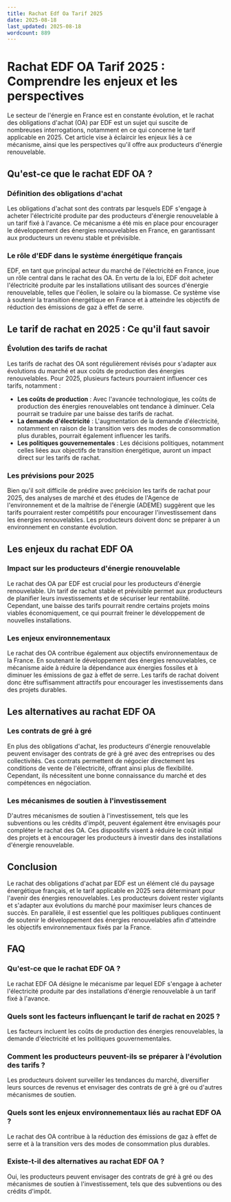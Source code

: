 ```yaml
---
title: Rachat Edf Oa Tarif 2025
date: 2025-08-18
last_updated: 2025-08-18
wordcount: 889
---
```


# Rachat EDF OA Tarif 2025 : Comprendre les enjeux et les perspectives

Le secteur de l'énergie en France est en constante évolution, et le rachat des obligations d'achat (OA) par EDF est un sujet qui suscite de nombreuses interrogations, notamment en ce qui concerne le tarif applicable en 2025. Cet article vise à éclaircir les enjeux liés à ce mécanisme, ainsi que les perspectives qu'il offre aux producteurs d'énergie renouvelable.

## Qu'est-ce que le rachat EDF OA ?

### Définition des obligations d'achat

Les obligations d'achat sont des contrats par lesquels EDF s'engage à acheter l'électricité produite par des producteurs d'énergie renouvelable à un tarif fixé à l'avance. Ce mécanisme a été mis en place pour encourager le développement des énergies renouvelables en France, en garantissant aux producteurs un revenu stable et prévisible.

### Le rôle d'EDF dans le système énergétique français

EDF, en tant que principal acteur du marché de l'électricité en France, joue un rôle central dans le rachat des OA. En vertu de la loi, EDF doit acheter l'électricité produite par les installations utilisant des sources d'énergie renouvelable, telles que l'éolien, le solaire ou la biomasse. Ce système vise à soutenir la transition énergétique en France et à atteindre les objectifs de réduction des émissions de gaz à effet de serre.

## Le tarif de rachat en 2025 : Ce qu'il faut savoir

### Évolution des tarifs de rachat

Les tarifs de rachat des OA sont régulièrement révisés pour s'adapter aux évolutions du marché et aux coûts de production des énergies renouvelables. Pour 2025, plusieurs facteurs pourraient influencer ces tarifs, notamment :

- **Les coûts de production** : Avec l'avancée technologique, les coûts de production des énergies renouvelables ont tendance à diminuer. Cela pourrait se traduire par une baisse des tarifs de rachat.
- **La demande d'électricité** : L'augmentation de la demande d'électricité, notamment en raison de la transition vers des modes de consommation plus durables, pourrait également influencer les tarifs.
- **Les politiques gouvernementales** : Les décisions politiques, notamment celles liées aux objectifs de transition énergétique, auront un impact direct sur les tarifs de rachat.

### Les prévisions pour 2025

Bien qu'il soit difficile de prédire avec précision les tarifs de rachat pour 2025, des analyses de marché et des études de l'Agence de l'environnement et de la maîtrise de l'énergie (ADEME) suggèrent que les tarifs pourraient rester compétitifs pour encourager l'investissement dans les énergies renouvelables. Les producteurs doivent donc se préparer à un environnement en constante évolution.

## Les enjeux du rachat EDF OA

### Impact sur les producteurs d'énergie renouvelable

Le rachat des OA par EDF est crucial pour les producteurs d'énergie renouvelable. Un tarif de rachat stable et prévisible permet aux producteurs de planifier leurs investissements et de sécuriser leur rentabilité. Cependant, une baisse des tarifs pourrait rendre certains projets moins viables économiquement, ce qui pourrait freiner le développement de nouvelles installations.

### Les enjeux environnementaux

Le rachat des OA contribue également aux objectifs environnementaux de la France. En soutenant le développement des énergies renouvelables, ce mécanisme aide à réduire la dépendance aux énergies fossiles et à diminuer les émissions de gaz à effet de serre. Les tarifs de rachat doivent donc être suffisamment attractifs pour encourager les investissements dans des projets durables.

## Les alternatives au rachat EDF OA

### Les contrats de gré à gré

En plus des obligations d'achat, les producteurs d'énergie renouvelable peuvent envisager des contrats de gré à gré avec des entreprises ou des collectivités. Ces contrats permettent de négocier directement les conditions de vente de l'électricité, offrant ainsi plus de flexibilité. Cependant, ils nécessitent une bonne connaissance du marché et des compétences en négociation.

### Les mécanismes de soutien à l'investissement

D'autres mécanismes de soutien à l'investissement, tels que les subventions ou les crédits d'impôt, peuvent également être envisagés pour compléter le rachat des OA. Ces dispositifs visent à réduire le coût initial des projets et à encourager les producteurs à investir dans des installations d'énergie renouvelable.

## Conclusion

Le rachat des obligations d'achat par EDF est un élément clé du paysage énergétique français, et le tarif applicable en 2025 sera déterminant pour l'avenir des énergies renouvelables. Les producteurs doivent rester vigilants et s'adapter aux évolutions du marché pour maximiser leurs chances de succès. En parallèle, il est essentiel que les politiques publiques continuent de soutenir le développement des énergies renouvelables afin d'atteindre les objectifs environnementaux fixés par la France.

## FAQ

### Qu'est-ce que le rachat EDF OA ?

Le rachat EDF OA désigne le mécanisme par lequel EDF s'engage à acheter l'électricité produite par des installations d'énergie renouvelable à un tarif fixé à l'avance.

### Quels sont les facteurs influençant le tarif de rachat en 2025 ?

Les facteurs incluent les coûts de production des énergies renouvelables, la demande d'électricité et les politiques gouvernementales.

### Comment les producteurs peuvent-ils se préparer à l'évolution des tarifs ?

Les producteurs doivent surveiller les tendances du marché, diversifier leurs sources de revenus et envisager des contrats de gré à gré ou d'autres mécanismes de soutien.

### Quels sont les enjeux environnementaux liés au rachat EDF OA ?

Le rachat des OA contribue à la réduction des émissions de gaz à effet de serre et à la transition vers des modes de consommation plus durables.

### Existe-t-il des alternatives au rachat EDF OA ?

Oui, les producteurs peuvent envisager des contrats de gré à gré ou des mécanismes de soutien à l'investissement, tels que des subventions ou des crédits d'impôt.